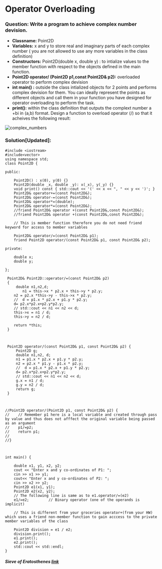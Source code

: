 # Operator Overloading 

### Question: Write a program to achieve complex number devision.  
- **Classname:** Point2D
- **Variables:** x and y to store real and imaginary parts of each complex number ( you are not allowed to use any more variables in the class definition)   
- **Constructors:** Point2D(double x, double y) : to intialize values to the member function with respect to the objects defined in the main function.   
- **Point2D operator/ (Point2D p1,const Point2D& p2):** overloaded operator to perform complex devision  
- **int main() :** outside the class intialized objects for 2 points and performs complex devision for them. You can ideally represent the points as  different objects and call them in your function you have designed for operator overloading to perform the task.    
- **print():** within the class definition that outputs the complext number a +bi in (a,b) format. 
Design a function to overload operator (/) so that it acheives the following result: 

![complex_numbers](https://user-images.githubusercontent.com/103468688/195021993-742896d9-3d95-45c1-932a-cec5d55a8771.jpg)


### Solution\[Updated]: 
```
#include <iostream>
#include<vector>
using namespace std;
class Point2D {

public:

    Point2D() : x(0), y(0) {}
    Point2D(double _x, double _y): x(_x), y(_y) {}
    void print() const { std::cout << '(' << x << ", " << y << ')'; }
    Point2D& operator+=(const Point2D&);
    Point2D& operator-=(const Point2D&);
    Point2D& operator*=(double);
    Point2D& operator*=(const Point2D&);
    //friend Point2D& operator +(const Point2D&,const Point2D&);
    //friend Point2D& operator +(const Point2D&,const Point2D&);

    // This is member function therefore you do not need friend keyword for access to member variables

    Point2D& operator/=(const Point2D& p1);
    friend Point2D operator/(const Point2D& p1, const Point2D& p2);
    
private:

    double x;
    double y;

};

 Point2D& Point2D::operator/=(const Point2D& p2)
 {
     double n1,n2,d;
        n1 = this->x * p2.x + this->y * p2.y;
    n2 = p2.x *this->y - this->x * p2.y;
    //  d = p1.x * p2.x + p1.y * p2.y;
    d= p2.x*p2.x+p2.y*p2.y;
    // std::cout << n1 << n2 << d;
    this->x = n1 / d;
    this->y = n2 / d;

    return *this;
 }



 Point2D operator/(const Point2D& p1, const Point2D& p2) {
     Point2D g;
     double n1,n2, d;
     n1 = p1.x * p2.x + p1.y * p2.y;
     n2 = p2.x * p1.y - p1.x * p2.y;
     //  d = p1.x * p2.x + p1.y * p2.y;
     d= p2.x*p2.x+p2.y*p2.y;
     // std::cout << n1 << n2 << d;
     g.x = n1 / d;
     g.y = n2 / d;
     return g;
 }



//Point2D operator/(Point2D p1, const Point2D& p2) {
//    // Remember p1 here is a local variable and created through pass by value and thus does not afffect the original variable being passed as an argument
//    p1/=p2;
//    return p1;
//
//}



int main() {

    double x1, y1, x2, y2;
    cout << "Enter x and y co-ordinates of P1: ";
    cin >> x1 >> y1;
    cout<< "Enter x and y co-ordinates of P2: ";
    cin >> x2 >> y2;
    Point2D e1(x1, y1);
    Point2D e2(x2, y2);
    // The following line is same as to e1.operator/=(e2)
    e1/=e2;         // Binary operator (one of the operands is implicit)

    // This is different from your groceries operator+(from your HW) which uses a friend non-member function to gain acccess to the private member variables of the class

    Point2D division = e1 / e2;
    division.print();
    e1.print();
    e2.print();
    std::cout << std::endl;
}

```

##### Sieve of Eratosthenes [link](https://www.geeksforgeeks.org/sieve-of-eratosthenes/)
